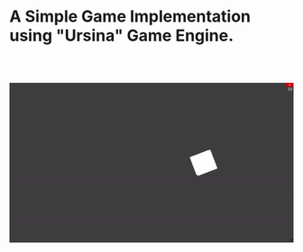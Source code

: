# A Simple Game Implementation using "Ursina" Game Engine.
<br/><br/>

![Game_GIF](https://github.com/omidkhalafbeigi/simple_game/blob/main/ezgif-4-56947e4e9d64.gif)
